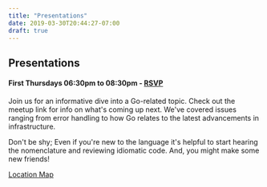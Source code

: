 ```yaml
---
title: "Presentations"
date: 2019-03-30T20:44:27-07:00
draft: true
---
```


## Presentations

#### First Thursdays 06:30pm to 08:30pm - [RSVP](https://www.meetup.com/EUG-Go)

Join us for an informative dive into a Go-related topic. Check out the meetup
link for info on what's coming up next. We've covered issues ranging from error
handling to how Go relates to the latest advancements in infrastructure.

Don't be shy; Even if you're new to the language it's helpful to start hearing
the nomenclature and reviewing idiomatic code. And, you might make some new
friends!

[Location Map](/top/about_us#meetup-details)
